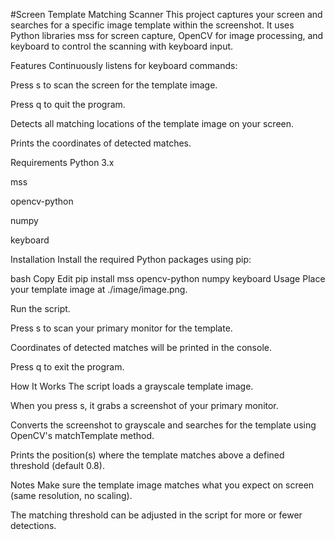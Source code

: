 #Screen Template Matching Scanner
This project captures your screen and searches for a specific image template within the screenshot. It uses Python libraries mss for screen capture, OpenCV for image processing, and keyboard to control the scanning with keyboard input.

Features
Continuously listens for keyboard commands:

Press s to scan the screen for the template image.

Press q to quit the program.

Detects all matching locations of the template image on your screen.

Prints the coordinates of detected matches.

Requirements
Python 3.x

mss

opencv-python

numpy

keyboard

Installation
Install the required Python packages using pip:

bash
Copy
Edit
pip install mss opencv-python numpy keyboard
Usage
Place your template image at ./image/image.png.

Run the script.

Press s to scan your primary monitor for the template.

Coordinates of detected matches will be printed in the console.

Press q to exit the program.

How It Works
The script loads a grayscale template image.

When you press s, it grabs a screenshot of your primary monitor.

Converts the screenshot to grayscale and searches for the template using OpenCV's matchTemplate method.

Prints the position(s) where the template matches above a defined threshold (default 0.8).

Notes
Make sure the template image matches what you expect on screen (same resolution, no scaling).

The matching threshold can be adjusted in the script for more or fewer detections.
